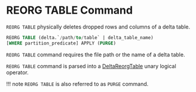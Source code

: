 # REORG TABLE Command

`REORG TABLE` physically deletes dropped rows and columns of a delta table.

```sql
REORG TABLE (delta.`/path/to/table` | delta_table_name)
[WHERE partition_predicate] APPLY (PURGE)
```

`REORG TABLE` command requires the file path or the name of a delta table.

`REORG TABLE` command is parsed into a [DeltaReorgTable](DeltaReorgTable.md) unary logical operator.

!!! note
    `REORG TABLE` is also referred to as `PURGE` command.
